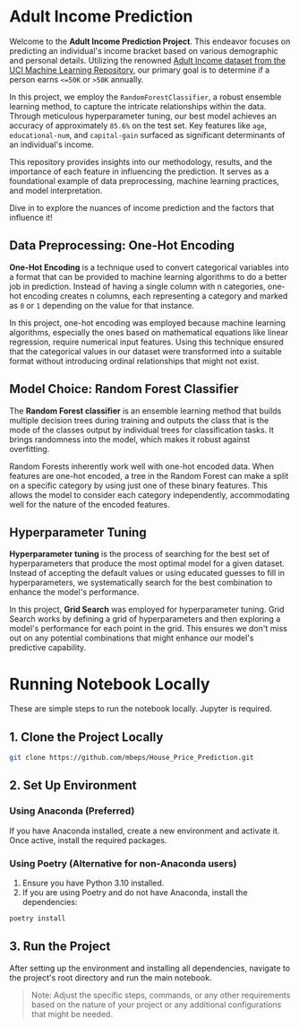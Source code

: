 # **Adult Income Prediction**

Welcome to the **Adult Income Prediction Project**. This endeavor focuses on predicting an individual's income bracket based on various demographic and personal details. Utilizing the renowned [Adult Income dataset from the UCI Machine Learning Repository](http://www.cs.toronto.edu/~delve/data/adult/desc.html), our primary goal is to determine if a person earns `<=50K` or `>50K` annually.

In this project, we employ the `RandomForestClassifier`, a robust ensemble learning method, to capture the intricate relationships within the data. Through meticulous hyperparameter tuning, our best model achieves an accuracy of approximately `85.6%` on the test set. Key features like `age`, `educational-num`, and `capital-gain` surfaced as significant determinants of an individual's income.

This repository provides insights into our methodology, results, and the importance of each feature in influencing the prediction. It serves as a foundational example of data preprocessing, machine learning practices, and model interpretation.

Dive in to explore the nuances of income prediction and the factors that influence it!

## **Data Preprocessing: One-Hot Encoding**

**One-Hot Encoding** is a technique used to convert categorical variables into a format that can be provided to machine learning algorithms to do a better job in prediction. Instead of having a single column with n categories, one-hot encoding creates n columns, each representing a category and marked as `0` or `1` depending on the value for that instance.

In this project, one-hot encoding was employed because machine learning algorithms, especially the ones based on mathematical equations like linear regression, require numerical input features. Using this technique ensured that the categorical values in our dataset were transformed into a suitable format without introducing ordinal relationships that might not exist.

## **Model Choice: Random Forest Classifier**

The **Random Forest classifier** is an ensemble learning method that builds multiple decision trees during training and outputs the class that is the mode of the classes output by individual trees for classification tasks. It brings randomness into the model, which makes it robust against overfitting.

Random Forests inherently work well with one-hot encoded data. When features are one-hot encoded, a tree in the Random Forest can make a split on a specific category by using just one of these binary features. This allows the model to consider each category independently, accommodating well for the nature of the encoded features.

## **Hyperparameter Tuning**

**Hyperparameter tuning** is the process of searching for the best set of hyperparameters that produce the most optimal model for a given dataset. Instead of accepting the default values or using educated guesses to fill in hyperparameters, we systematically search for the best combination to enhance the model's performance.

In this project, **Grid Search** was employed for hyperparameter tuning. Grid Search works by defining a grid of hyperparameters and then exploring a model's performance for each point in the grid. This ensures we don't miss out on any potential combinations that might enhance our model's predictive capability.

# **Running Notebook Locally**
These are simple steps to run the notebook locally. 
Jupyter is required.

## 1. **Clone the Project Locally**
```sh
git clone https://github.com/mbeps/House_Price_Prediction.git
```

## 2. **Set Up Environment**

### Using Anaconda (Preferred)
If you have Anaconda installed, create a new environment and activate it. Once active, install the required packages.

### Using Poetry (Alternative for non-Anaconda users)
1. Ensure you have Python 3.10 installed.
2. If you are using Poetry and do not have Anaconda, install the dependencies:
```sh
poetry install
```

## 3. **Run the Project**
After setting up the environment and installing all dependencies, navigate to the project's root directory and run the main notebook. 

> Note: Adjust the specific steps, commands, or any other requirements based on the nature of your project or any additional configurations that might be needed.
